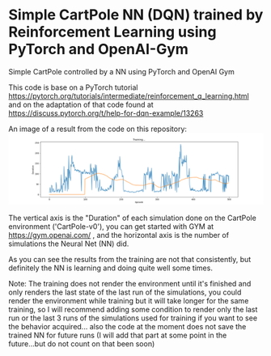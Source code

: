 # Simple CartPole NN (DQN) trained by Reinforcement Learning using PyTorch and OpenAI-Gym
Simple CartPole controlled by a NN using PyTorch and OpenAI Gym

This code is base on a PyTorch tutorial https://pytorch.org/tutorials/intermediate/reinforcement_q_learning.html and on the adaptation of that code found at https://discuss.pytorch.org/t/help-for-dqn-example/13263

An image of a result from the code on this repository:
![](https://github.com/DanielF29/Simple-CartPole-NN-using-PyTorch-and-OpenAI-Gym/blob/master/20200329_1733_SimpleCartPole_trainningResult.png)

The vertical axis is the "Duration" of each simulation done on the CartPole environment ('CartPole-v0'), you can get started with GYM at https://gym.openai.com/ , and the horizontal axis is the number of simulations the Neural Net (NN) did.

As you can see the results from the training are not that consistently, but definitely the NN is learning and doing quite well some times.

Note: The training does not render the environment until it's finished and only renders the last state of the last run of the simulations, you could render the environment while training but it will take longer for the same training, so I will recommend adding some condition to render only the last run or the last 3 runs of the simulations used for training if you want to see the behavior acquired... also the code at the moment does not save the trained NN for future runs (I will add that part at some point in the future...but do not count on that been soon)
